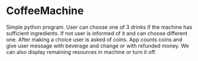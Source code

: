 # CoffeeMachine

Simple python program. User can choose one of 3 drinks if the machine has sufficient ingredients. If not user is informed of it and can choose different one. After making a choice user is asked of coins. App counts coins and give user message with beverage and change or with refunded money. We can also display remaining resources in machine or turn it off.
